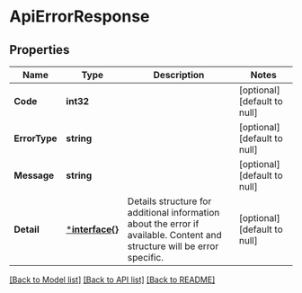 # ApiErrorResponse

## Properties
Name | Type | Description | Notes
------------ | ------------- | ------------- | -------------
**Code** | **int32** |  | [optional] [default to null]
**ErrorType** | **string** |  | [optional] [default to null]
**Message** | **string** |  | [optional] [default to null]
**Detail** | [***interface{}**](interface{}.md) | Details structure for additional information about the error if available. Content and structure will be error specific. | [optional] [default to null]

[[Back to Model list]](../README.md#documentation-for-models) [[Back to API list]](../README.md#documentation-for-api-endpoints) [[Back to README]](../README.md)


